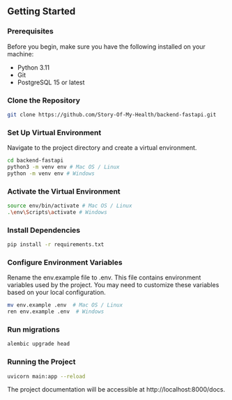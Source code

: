 ## Getting Started

### Prerequisites
Before you begin, make sure you have the following installed on your machine:

- Python 3.11
- Git
- PostgreSQL 15 or latest

### Clone the Repository
```bash
git clone https://github.com/Story-Of-My-Health/backend-fastapi.git
```

### Set Up Virtual Environment
Navigate to the project directory and create a virtual environment.

```bash
cd backend-fastapi
python3 -m venv env # Mac OS / Linux
python -m venv env # Windows
```

### Activate the Virtual Environment
```bash
source env/bin/activate # Mac OS / Linux
.\env\Scripts\activate # Windows
```

### Install Dependencies
```bash
pip install -r requirements.txt
```

### Configure Environment Variables
Rename the env.example file to .env. This file contains environment variables used by the project. You may need to customize these variables based on your local configuration.

```bash
mv env.example .env  # Mac OS / Linux
ren env.example .env  # Windows
```
### Run migrations
```bash
alembic upgrade head
```

### Running the Project
```bash
uvicorn main:app --reload
```

The project documentation will be accessible at http://localhost:8000/docs.
